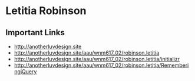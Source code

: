 # Letitia Robinson

## Important Links

- http://anotherluvdesign.site
- http://anotherluvdesign.site/aau/wnm617_02/robinson.letitia
- http://anotherluvdesign.site/aau/wnm617_02/robinson.letitia/initializr
- http://anotherluvdesign.site/aau/wnm617_02/robinson.letitia/RememberingjQuery
